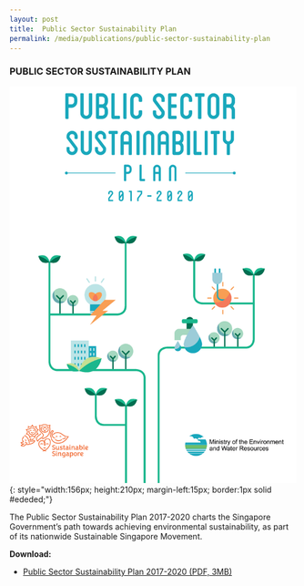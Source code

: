 ```yaml
---
layout: post
title:  Public Sector Sustainability Plan
permalink: /media/publications/public-sector-sustainability-plan
---
```


### PUBLIC SECTOR SUSTAINABILITY PLAN

![Public Sector Sustainability Plan](/images/public-sector-sustainability-plan.png "Public Sector Sustainability Plan"){: style="width:156px; height:210px; margin-left:15px; border:1px solid #ededed;"}

The Public Sector Sustainability Plan 2017-2020 charts the Singapore Government’s path towards achieving environmental sustainability, as part of its nationwide Sustainable Singapore Movement.

**Download:**

* [<a href="/docs/default-source/publications/public-sector-sustainability-plan-2017-2020.pdf" target="_blank">Public Sector Sustainability Plan 2017-2020 (PDF, 3MB)</a>](/docs/default-source/publications/public-sector-sustainability-plan-2017-2020.pdf)
